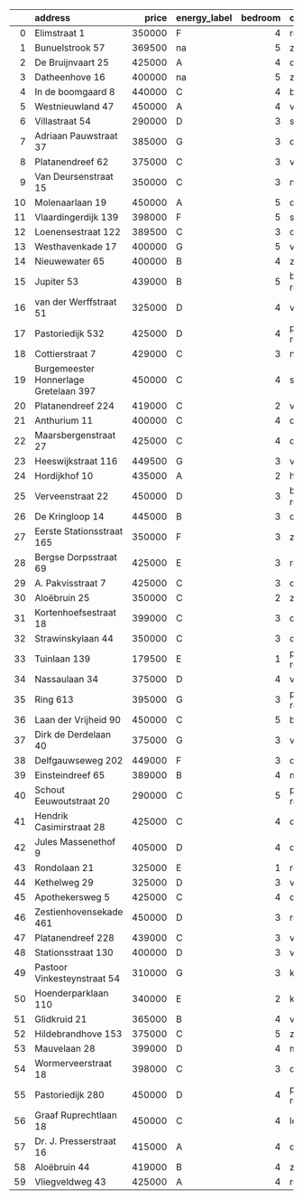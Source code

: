 |    | address                               |   price | energy_label   |   bedroom | city                |   house_age |   house_id |
|---:|:--------------------------------------|--------:|:---------------|----------:|:--------------------|------------:|-----------:|
|  0 | Elimstraat 1                          |  350000 | F              |         4 | rotterdam           |          66 |   43497013 |
|  1 | Bunuelstrook 57                       |  369500 | na             |         5 | zoetermeer          |          46 |   43402563 |
|  2 | De Bruijnvaart 25                     |  425000 | A              |         4 | den-haag            |          21 |   43407078 |
|  3 | Datheenhove 16                        |  400000 | na             |         5 | zoetermeer          |          48 |   43402220 |
|  4 | In de boomgaard 8                     |  440000 | C              |         4 | bergschenhoek       |          56 |   43497516 |
|  5 | Westnieuwland 47                      |  450000 | A              |         4 | vlaardingen         |          25 |   42321236 |
|  6 | Villastraat 54                        |  290000 | D              |         3 | schiedam            |         133 |   43479376 |
|  7 | Adriaan Pauwstraat 37                 |  385000 | G              |         3 | delft               |          96 |   43494940 |
|  8 | Platanendreef 62                      |  375000 | C              |         3 | vlaardingen         |          39 |   43404240 |
|  9 | Van Deursenstraat 15                  |  350000 | C              |         3 | naaldwijk           |          89 |   43417918 |
| 10 | Molenaarlaan 19                       |  450000 | A              |         5 | de-lier             |          23 |   43408456 |
| 11 | Vlaardingerdijk 139                   |  398000 | F              |         5 | schiedam            |          95 |   43418579 |
| 12 | Loenensestraat 122                    |  389500 | C              |         3 | den-haag            |         118 |   42324079 |
| 13 | Westhavenkade 17                      |  400000 | G              |         5 | vlaardingen         |         124 |   42196845 |
| 14 | Nieuwewater 65                        |  400000 | B              |         4 | zoetermeer          |          50 |   43491452 |
| 15 | Jupiter 53                            |  439000 | B              |         5 | berkel-en-rodenrijs |          51 |   43493158 |
| 16 | van der Werffstraat 51                |  325000 | D              |         4 | vlaardingen         |          65 |   43400613 |
| 17 | Pastoriedijk 532                      |  425000 | D              |         4 | pernis-rotterdam    |        2024 |   43405993 |
| 18 | Cottierstraat 7                       |  429000 | C              |         3 | naaldwijk           |          33 |   43465417 |
| 19 | Burgemeester Honnerlage Gretelaan 397 |  450000 | C              |         4 | schiedam            |          35 |   43481836 |
| 20 | Platanendreef 224                     |  419000 | C              |         2 | vlaardingen         |          38 |   43418824 |
| 21 | Anthurium 11                          |  400000 | C              |         4 | de-lier             |          42 |   43490064 |
| 22 | Maarsbergenstraat 27                  |  425000 | C              |         4 | den-haag            |          75 |   43497367 |
| 23 | Heeswijkstraat 116                    |  449500 | G              |         3 | voorburg            |          74 |   43483781 |
| 24 | Hordijkhof 10                         |  435000 | A              |         2 | honselersdijk       |          23 |   43403708 |
| 25 | Verveenstraat 22                      |  450000 | D              |         3 | berkel-en-rodenrijs |          64 |   43485847 |
| 26 | De Kringloop 14                       |  445000 | B              |         3 | delft               |          32 |   43401598 |
| 27 | Eerste Stationsstraat 165             |  350000 | F              |         3 | zoetermeer          |         117 |   43492578 |
| 28 | Bergse Dorpsstraat 69                 |  425000 | E              |         3 | rotterdam           |         103 |   42302697 |
| 29 | A. Pakvisstraat 7                     |  425000 | C              |         3 | den-haag            |          42 |   43496246 |
| 30 | Aloëbruin 25                          |  350000 | C              |         2 | zoetermeer          |          34 |   43400513 |
| 31 | Kortenhoefsestraat 18                 |  399000 | C              |         3 | den-haag            |          97 |   43418862 |
| 32 | Strawinskylaan 44                     |  350000 | C              |         3 | delft               |          48 |   43417659 |
| 33 | Tuinlaan 139                          |  179500 | E              |         1 | pernis-rotterdam    |         124 |   43415001 |
| 34 | Nassaulaan 34                         |  375000 | D              |         4 | vlaardingen         |          86 |   43402797 |
| 35 | Ring 613                              |  395000 | G              |         3 | pernis-rotterdam    |          97 |   43496243 |
| 36 | Laan der Vrijheid 90                  |  450000 | C              |         5 | bergschenhoek       |          57 |   43415959 |
| 37 | Dirk de Derdelaan 40                  |  375000 | G              |         3 | vlaardingen         |          65 |   43406419 |
| 38 | Delfgauwseweg 202                     |  449000 | F              |         3 | delft               |          97 |   43402388 |
| 39 | Einsteindreef 65                      |  389000 | B              |         4 | maassluis           |          41 |   43408652 |
| 40 | Schout Eeuwoutstraat 20               |  290000 | C              |         5 | pernis-rotterdam    |          47 |   43408539 |
| 41 | Hendrik Casimirstraat 28              |  425000 | C              |         4 | delft               |          75 |   43474953 |
| 42 | Jules Massenethof 9                   |  405000 | D              |         4 | den-haag            |          43 |   42313778 |
| 43 | Rondolaan 21                          |  325000 | E              |         1 | rotterdam           |         108 |   42116063 |
| 44 | Kethelweg 29                          |  325000 | D              |         3 | vlaardingen         |          91 |   43452830 |
| 45 | Apothekersweg 5                       |  425000 | C              |         4 | delft               |          34 |   42327517 |
| 46 | Zestienhovensekade 461                |  450000 | D              |         3 | rotterdam           |          66 |   43408068 |
| 47 | Platanendreef 228                     |  439000 | C              |         3 | vlaardingen         |          38 |   42321057 |
| 48 | Stationsstraat 130                    |  400000 | D              |         3 | vlaardingen         |         124 |   43419540 |
| 49 | Pastoor Vinkesteynstraat 54           |  310000 | G              |         3 | kwintsheul          |          86 |   43459042 |
| 50 | Hoenderparklaan 110                   |  340000 | E              |         2 | kwintsheul          |          99 |   43487870 |
| 51 | Glidkruid 21                          |  365000 | B              |         4 | vlaardingen         |          39 |   43417866 |
| 52 | Hildebrandhove 153                    |  375000 | C              |         5 | zoetermeer          |          46 |   43498791 |
| 53 | Mauvelaan 28                          |  399000 | D              |         4 | maassluis           |          63 |   43409225 |
| 54 | Wormerveerstraat 18                   |  398000 | C              |         3 | den-haag            |          74 |   43465786 |
| 55 | Pastoriedijk 280                      |  450000 | D              |         4 | pernis-rotterdam    |         124 |   42316553 |
| 56 | Graaf Ruprechtlaan 18                 |  450000 | C              |         4 | leidschendam        |          59 |   43490706 |
| 57 | Dr. J. Presserstraat 16               |  415000 | A              |         4 | den-haag            |          42 |   43417458 |
| 58 | Aloëbruin 44                          |  419000 | B              |         4 | zoetermeer          |          34 |   43401627 |
| 59 | Vliegveldweg 43                       |  425000 | A              |         4 | rotterdam           |          65 |   43473799 |